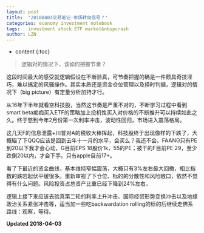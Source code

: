 ```yaml
---
layout: post
title:  "20180403交易笔记-市场转向信号？"
categories: economy investment notebook
tags:   investment stock ETF market&nbspcrash
author: LZN
---
```


* content
{:toc}

>逻辑对的情况下，该如何把握节奏？

这段时间最大的感受就逻辑假设在不断验真，可节奏把握的确是一件颇具奇技淫巧，难以搞定的风骚操作。其实本质还是资金仓位管理以及择时判据，逻辑对的情况下（big picture）有定量分析加持才行。

从16年下半年就看空科技股，当然这节奏是严重不对的，不断学习过程中看到smart beta痴痴买入ETF的策略加上投机性买入对价格的不断推升可以持续如此之久。终于憋到今年2月份第一次利率冲击，波动性回归，市场进入震荡格局。

这几天F的信息泄露+川普对A的税收大棒挥起，科技股终于出现像样的下跌了，大概瞄了下QQQ应该是回到去年十一月的水平，会买么？我还不会。FAANG只有PE到20以下我才会心动，G目前EPS 18股价1k，55的PE；被干的F目前PE 29，至少跌倒20以内，才会下手。只有apple目前17+。

看了下最近的资金曲线，基本维持窄幅震荡，大概只有3%左右最大回撤，相比指数的跌宕起伏平缓很多。重新审视了下仓位、标的的分散性和风险敞口，依然不觉得有什么问题。风险投资占总资产比重已经下降到24%左右。

逻辑上接下来应该去验真第二轮的利率上升冲击、国际经贸形势变换冲击以及地缘政治关系紧张冲击等，适当加一些吃backwardation rolling的标的后继续走佛系路线：观察，等待。

**Updated 2018-04-03**

